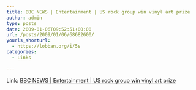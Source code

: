 ```yaml
---
title: BBC NEWS | Entertainment | US rock group win vinyl art prize
author: admin
type: posts
date: 2009-01-06T09:52:51+00:00
url: /posts/2009/01/06/68682600/
yourls_shorturl:
  - https://lobban.org/i/5s
categories:
  - Links

---
```

Link: [BBC NEWS | Entertainment | US rock group win vinyl art prize][1]

 [1]: http://news.bbc.co.uk/2/hi/entertainment/7811407.stm